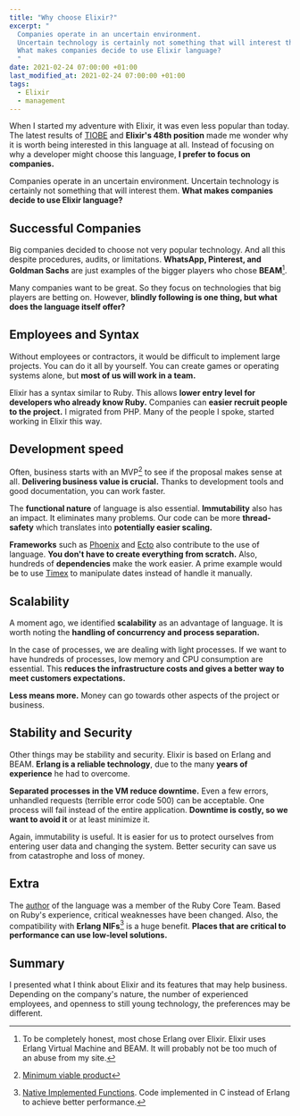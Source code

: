```yaml
---
title: "Why choose Elixir?"
excerpt: "
  Companies operate in an uncertain environment.
  Uncertain technology is certainly not something that will interest them.
  What makes companies decide to use Elixir language?
  "
date: 2021-02-24 07:00:00 +01:00
last_modified_at: 2021-02-24 07:00:00 +01:00
tags:
  - Elixir
  - management
---
```


  When I started my adventure with Elixir, it was even less popular than today.
  The latest results of [TIOBE](https://www.tiobe.com/tiobe-index/) and **Elixir's 48th position** made me wonder why it is worth being interested in this language at all.
  Instead of focusing on why a developer might choose this language, **I prefer to focus on companies.**

  Companies operate in an uncertain environment.
  Uncertain technology is certainly not something that will interest them.
  **What makes companies decide to use Elixir language?**

## Successful Companies

  Big companies decided to choose not very popular technology.
  And all this despite procedures, audits, or limitations.
  **WhatsApp, Pinterest, and Goldman Sachs** are just examples of the bigger players who chose **BEAM**[^beam].

  Many companies want to be great.
  So they focus on technologies that big players are betting on.
  However, **blindly following is one thing, but what does the language itself offer?**

  [^beam]: To be completely honest, most chose Erlang over Elixir. Elixir uses Erlang Virtual Machine and BEAM. It will probably not be too much of an abuse from my site.

## Employees and Syntax

  Without employees or contractors, it would be difficult to implement large projects.
  You can do it all by yourself.
  You can create games or operating systems alone, but **most of us will work in a team.**

  Elixir has a syntax similar to Ruby.
  This allows **lower entry level for developers who already know Ruby.**
  Companies can **easier recruit people to the project.**
  I migrated from PHP.
  Many of the people I spoke, started working in Elixir this way.

## Development speed

  Often, business starts with an MVP[^mvp] to see if the proposal makes sense at all.
  **Delivering business value is crucial.**
  Thanks to development tools and good documentation, you can work faster.

  [^mvp]: [Minimum viable product](https://en.wikipedia.org/wiki/Minimum_viable_product)

  The **functional nature** of language is also essential.
  **Immutability** also has an impact.
  It eliminates many problems.
  Our code can be more **thread-safety** which translates into **potentially easier scaling.**

  **Frameworks** such as [Phoenix](https://www.phoenixframework.org/) and [Ecto](https://hexdocs.pm/ecto/Ecto.html) also contribute to the use of language.
  **You don't have to create everything from scratch.**
  Also, hundreds of **dependencies** make the work easier.
  A prime example would be to use [Timex](https://hexdocs.pm/timex/Timex.html) to manipulate dates instead of handle it manually.

## Scalability

  A moment ago, we identified **scalability** as an advantage of language.
  It is worth noting the **handling of concurrency and process separation.**

  In the case of processes, we are dealing with light processes.
  If we want to have hundreds of processes, low memory and CPU consumption are essential.
  This **reduces the infrastructure costs and gives a better way to meet customers expectations.**

  **Less means more.**
  Money can go towards other aspects of the project or business.

## Stability and Security

  Other things may be stability and security.
  Elixir is based on Erlang and BEAM.
  **Erlang is a reliable technology**, due to the many **years of experience** he had to overcome.

  **Separated processes in the VM reduce downtime.**
  Even a few errors, unhandled requests (terrible error code 500) can be acceptable.
  One process will fail instead of the entire application.
  **Downtime is costly, so we want to avoid it** or at least minimize it.

  Again, immutability is useful.
  It is easier for us to protect ourselves from entering user data and changing the system.
  Better security can save us from catastrophe and loss of money.

## Extra

  The [author](https://www.linkedin.com/in/josevalim) of the language was a member of the Ruby Core Team.
  Based on Ruby's experience, critical weaknesses have been changed.
  Also, the compatibility with **Erlang NIFs**[^nifs] is a huge benefit.
  **Places that are critical to performance can use low-level solutions.**

  [^nifs]: [Native Implemented Functions](https://erlang.org/doc/tutorial/nif.html). Code implemented in C instead of Erlang to achieve better performance.

## Summary

  I presented what I think about Elixir and its features that may help business.
  Depending on the company's nature, the number of experienced employees, and openness to still young technology, the preferences may be different.
